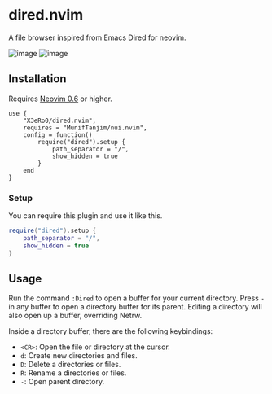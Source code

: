 # dired.nvim

A file browser inspired from Emacs Dired for neovim.

![image](https://user-images.githubusercontent.com/24680989/178328330-f7e3f502-b83b-4559-9d4d-606389a6a5ea.png)
![image](https://user-images.githubusercontent.com/24680989/178287820-a1826d5f-2109-4c1d-a38d-38fe549ccc11.png)


## Installation

Requires [Neovim 0.6](https://github.com/neovim/neovim/releases/tag/v0.6.0) or
higher.

```
use {
    "X3eRo0/dired.nvim",
    requires = "MunifTanjim/nui.nvim",
    config = function()
        require("dired").setup {
            path_separator = "/",
            show_hidden = true
        }
    end
}
```

### Setup
You can require this plugin and use it like this.
```lua
require("dired").setup {
    path_separator = "/",
    show_hidden = true
}
```

## Usage

Run the command `:Dired` to open a buffer for your current
directory. Press `-` in any buffer to open a directory buffer for its parent.
Editing a directory will also open up a buffer, overriding Netrw.

Inside a directory buffer, there are the following keybindings:
* `<CR>`: Open the file or directory at the cursor.
* `d`: Create new directories and files.
* `D`: Delete a directories or files.
* `R`: Rename a directories or files.
* `-`: Open parent directory.
